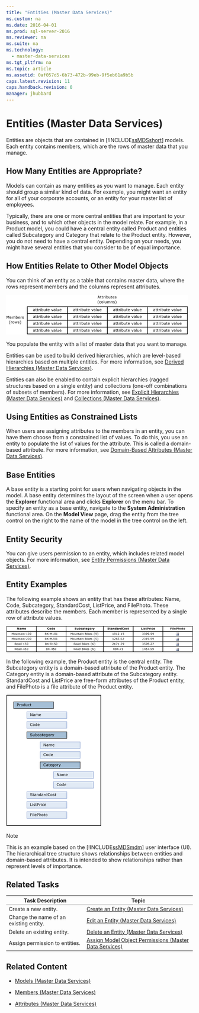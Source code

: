 ```yaml
---
title: "Entities (Master Data Services)"
ms.custom: na
ms.date: 2016-04-01
ms.prod: sql-server-2016
ms.reviewer: na
ms.suite: na
ms.technology: 
  - master-data-services
ms.tgt_pltfrm: na
ms.topic: article
ms.assetid: 0af057d5-6b73-472b-99eb-9f5eb61a9b5b
caps.latest.revision: 11
caps.handback.revision: 0
manager: jhubbard
---
```

# Entities (Master Data Services)
Entities are objects that are contained in [!INCLUDE[ssMDSshort](../../Topics/TopicNameContainA/tokens/ssMDSshort_md.md)] models. Each entity contains members, which are the rows of master data that you manage.  
  
## How Many Entities are Appropriate?  
 Models can contain as many entities as you want to manage. Each entity should group a similar kind of data. For example, you might want an entity for all of your corporate accounts, or an entity for your master list of employees.  
  
 Typically, there are one or more central entities that are important to your business, and to which other objects in the model relate. For example, in a Product model, you could have a central entity called Product and entities called Subcategory and Category that relate to the Product entity. However, you do not need to have a central entity. Depending on your needs, you might have several entities that you consider to be of equal importance.  
  
## How Entities Relate to Other Model Objects  
 You can think of an entity as a table that contains master data, where the rows represent members and the columns represent attributes.  
  
 ![Master Data Services Entity Represented as Table](../../Topics/TopicNameNotContainA/images/mds_conc_entity_table.gif "mds_conc_entity_table")  
  
 You populate the entity with a list of master data that you want to manage.  
  
 Entities can be used to build derived hierarchies, which are level-based hierarchies based on multiple entities. For more information, see [Derived Hierarchies (Master Data Services)](../../Topics/TopicNameNotContainA/Derived-Hierarchies--Master-Data-Services-.md).  
  
 Entities can also be enabled to contain explicit hierarchies (ragged structures based on a single entity) and collections (one-off combinations of subsets of members). For more information, see [Explicit Hierarchies (Master Data Services)](../../Topics/TopicNameNotContainA/Explicit-Hierarchies--Master-Data-Services-.md) and [Collections (Master Data Services)](../../Topics/TopicNameNotContainA/Collections--Master-Data-Services-.md).  
  
## Using Entities as Constrained Lists  
 When users are assigning attributes to the members in an entity, you can have them choose from a constrained list of values. To do this, you use an entity to populate the list of values for the attribute. This is called a domain-based attribute. For more information, see [Domain-Based Attributes (Master Data Services)](../../Topics/TopicNameNotContainA/Domain-Based-Attributes--Master-Data-Services-.md).  
  
## Base Entities  
 A base entity is a starting point for users when navigating objects in the model. A base entity determines the layout of the screen when a user opens the **Explorer** functional area and clicks **Explorer** on the menu bar. To specify an entity as a base entity, navigate to the **System Administration** functional area. On the **Model View** page, drag the entity from the tree control on the right to the name of the model in the tree control on the left.  
  
## Entity Security  
 You can give users permission to an entity, which includes related model objects. For more information, see [Entity Permissions (Master Data Services)](../../Topics/TopicNameNotContainA/Entity-Permissions--Master-Data-Services-.md).  
  
## Entity Examples  
 The following example shows an entity that has these attributes: Name, Code, Subcategory, StandardCost, ListPrice, and FilePhoto. These attributes describe the members. Each member is represented by a single row of attribute values.  
  
 ![Bike Product Entity Table](../../Topics/TopicNameNotContainA/images/mds_conc_entity_table_w_data.gif "mds_conc_entity_table_w_data")  
  
 In the following example, the Product entity is the central entity. The Subcategory entity is a domain-based attribute of the Product entity. The Category entity is a domain-based attribute of the Subcategory entity. StandardCost and ListPrice are free-form attributes of the Product entity, and FilePhoto is a file attribute of the Product entity.  
  
 ![Product Entity Tree Structure](../../Topics/TopicNameNotContainA/images/mds_conc_entity_UI.gif "mds_conc_entity_UI")  
  
> [!NOTE]  
>  This is an example based on the [!INCLUDE[ssMDSmdm](../../Topics/TopicNameContainA/tokens/ssMDSmdm_md.md)] user interface (UI). The hierarchical tree structure shows relationships between entities and domain-based attributes. It is intended to show relationships rather than represent levels of importance.  
  
## Related Tasks  
  
|Task Description|Topic|  
|----------------------|-----------|  
|Create a new entity.|[Create an Entity (Master Data Services)](../../Topics/TopicNameNotContainA/Create-an-Entity--Master-Data-Services-.md)|  
|Change the name of an existing entity.|[Edit an Entity (Master Data Services)](../../Topics/TopicNameNotContainA/Edit-an-Entity--Master-Data-Services-.md)|  
|Delete an existing entity.|[Delete an Entity (Master Data Services)](../../Topics/TopicNameNotContainA/Delete-an-Entity--Master-Data-Services-.md)|  
|Assign permission to entities.|[Assign Model Object Permissions (Master Data Services)](../../Topics/TopicNameNotContainA/Assign-Model-Object-Permissions--Master-Data-Services-.md)|  
  
## Related Content  
  
-   [Models (Master Data Services)](../../Topics/TopicNameNotContainA/Models--Master-Data-Services-.md)  
  
-   [Members (Master Data Services)](../../Topics/TopicNameNotContainA/Members--Master-Data-Services-.md)  
  
-   [Attributes (Master Data Services)](../../Topics/TopicNameNotContainA/Attributes--Master-Data-Services-.md)